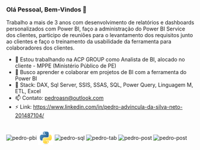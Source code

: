 ### Olá Pessoal, Bem-Vindos 👋

Trabalho a mais de 3 anos com desenvolvimento de relatórios e dashboards personalizados com Power BI, faço a administração do Power BI Service dos clientes, participo de reuniões para o levantamento dos requisitos junto ao clientes e faço o treinamento da usabilidade da ferramenta para colaboradores dos clientes.

- 🔭 Estou trabalhando na ACP GROUP como Analista de BI, alocado no cliente - MPPE (Ministério Público de PE) 
- 🌱 Busco aprender e colaborar em projetos de BI com a ferramenta do Power BI 
- 💬 Stack: DAX, Sql Server, SSIS, SSAS, SQL, Power Query, Linguagem M, ETL, Excel
- 📫 Contato: pedroasn@outlook.com
- ⚡ Link: https://www.linkedin.com/in/pedro-advincula-da-silva-neto-201487104/



<div style="display: inline_block"><br>
  <img align="center" alt="pedro-pbi" height="40" width=40" src="https://upload.wikimedia.org/wikipedia/commons/thumb/c/cf/New_Power_BI_Logo.svg/630px-New_Power_BI_Logo.svg.png">
  <img align="center" alt="pedro-Python" height="40" width="40" src="https://raw.githubusercontent.com/devicons/devicon/master/icons/python/python-original.svg">
  <img align="center" alt="pedro-sql" height="40" width="40" src="https://icon-library.com/images/sql-icon/sql-icon-8.jpg">
  <img align="center" alt="pedro-tab" height="40" width="40" src="https://e7.pngegg.com/pngimages/875/824/png-clipart-tableau-software-computer-software-business-intelligence-data-visualization-tableau-software-computer-software-thumbnail.png">
  <img align="center" alt="pedro-post" height="40" width="40" src="https://user-images.githubusercontent.com/24623425/36042969-f87531d4-0d8a-11e8-9dee-e87ab8c6a9e3.png">
<img align="center" alt="pedro-post" height="40" width="40" src="https://camo.githubusercontent.com/f85f882cb31eeaeee657ec955313015c30378e8f56c3dc2f06933b617a276cfd/68747470733a2f2f77372e706e6777696e672e636f6d2f706e67732f3734372f3739382f706e672d7472616e73706172656e742d6d7973716c2d6c6f676f2d6d7973716c2d64617461626173652d7765622d646576656c6f706d656e742d636f6d70757465722d736f6674776172652d646f6c7068696e2d6d6172696e652d6d616d6d616c2d616e696d616c732d746578742d7468756d626e61696c2e706e67">
</div>

<div data-iframe-width="150" data-iframe-height="270" data-share-badge-id="6a7c2071-d3f5-44b4-bd06-29615fa02334" data-share-badge-host="https://www.credly.com"></div><script type="text/javascript" async src="//cdn.credly.com/assets/utilities/embed.js"></script>








